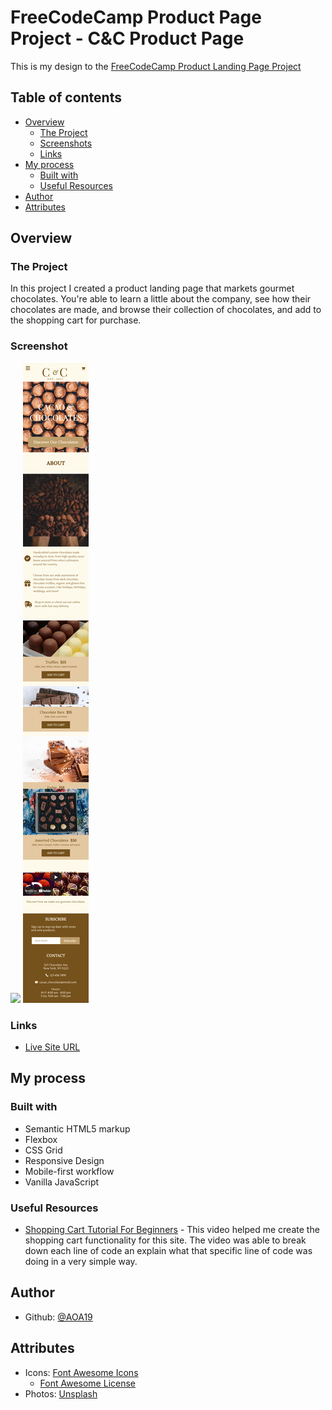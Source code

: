# FreeCodeCamp Product Page Project - C&C Product Page

This is my design to the [FreeCodeCamp Product Landing Page Project](https://www.freecodecamp.org/learn/responsive-web-design/responsive-web-design-projects/build-a-product-landing-page)


## Table of contents

- [Overview](#overview)
  - [The Project](#the-project)
  - [Screenshots](#screenshot)
  - [Links](#links)
- [My process](#my-process)
  - [Built with](#built-with)
  - [Useful Resources](#useful-resources)
- [Author](#author)
- [Attributes](#attributes)


## Overview

### The Project

  In this project I created a product landing page that markets gourmet chocolates. You're able to learn a little about the company, see how their chocolates are made, and browse their collection of chocolates, and add to the shopping cart for purchase. 


### Screenshot

![](Screenshots/C&C-Product-Page-Desktop.png)
![](Screenshots/C&C-Product-Page-Mobile.png)


### Links

- [Live Site URL](https://aoa19.github.io/C-C-Product-Page/index.html)


## My process

### Built with

- Semantic HTML5 markup
- Flexbox
- CSS Grid
- Responsive Design
- Mobile-first workflow
- Vanilla JavaScript

### Useful Resources

- [Shopping Cart Tutorial For Beginners](https://youtu.be/YeFzkC2awTM) - This video helped me create the shopping cart functionality for this site. The video was able to break down each line of code an explain what that specific line of code was doing in a very simple way. 

## Author

- Github: [@AOA19](https://github.com/AOA19)


## Attributes
- Icons: [Font Awesome Icons](https://fontawesome.com/icons)
    - [Font Awesome License](https://fontawesome.com/license)
- Photos: [Unsplash](https://unsplash.com/)
